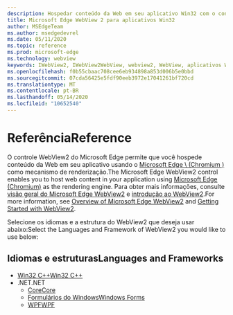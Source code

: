 ```yaml
---
description: Hospedar conteúdo da Web em seu aplicativo Win32 com o controle Microsoft Edge WebView 2
title: Microsoft Edge WebView 2 para aplicativos Win32
author: MSEdgeTeam
ms.author: msedgedevrel
ms.date: 05/11/2020
ms.topic: reference
ms.prod: microsoft-edge
ms.technology: webview
keywords: IWebView2, IWebView2WebView, webview2, WebView, aplicativos Win32, Win32, Edge, ICoreWebView2, ICoreWebView2Controller, controle do navegador, HTML Edge
ms.openlocfilehash: f0b55cbaac708cee6eb934898a853d006b5e0bbd
ms.sourcegitcommit: 07cda56425e5fdf90eeb3972e17041261bf720cd
ms.translationtype: MT
ms.contentlocale: pt-BR
ms.lasthandoff: 05/14/2020
ms.locfileid: "10652540"
---
```

# <span data-ttu-id="7a99b-104">Referência</span><span class="sxs-lookup"><span data-stu-id="7a99b-104">Reference</span></span>

<span data-ttu-id="7a99b-105">O controle WebView2 do Microsoft Edge permite que você hospede conteúdo da Web em seu aplicativo usando o [Microsoft Edge \ (Chromium \)](https://www.microsoftedgeinsider.com) como mecanismo de renderização.</span><span class="sxs-lookup"><span data-stu-id="7a99b-105">The Microsoft Edge WebView2 control enables you to host web content in your application using [Microsoft Edge \(Chromium\)](https://www.microsoftedgeinsider.com) as the rendering engine.</span></span>  <span data-ttu-id="7a99b-106">Para obter mais informações, consulte [visão geral do Microsoft Edge WebView2](./index.md) e [introdução ao WebView2](gettingstarted/win32.md).</span><span class="sxs-lookup"><span data-stu-id="7a99b-106">For more information, see [Overview of Microsoft Edge WebView2](./index.md) and [Getting Started with WebView2](gettingstarted/win32.md).</span></span>

<span data-ttu-id="7a99b-107">Selecione os idiomas e a estrutura do WebView2 que deseja usar abaixo:</span><span class="sxs-lookup"><span data-stu-id="7a99b-107">Select the Languages and Framework of WebView2 you would like to use below:</span></span>

## <span data-ttu-id="7a99b-108">Idiomas e estruturas</span><span class="sxs-lookup"><span data-stu-id="7a99b-108">Languages and Frameworks</span></span>

* [<span data-ttu-id="7a99b-109">Win32 C++</span><span class="sxs-lookup"><span data-stu-id="7a99b-109">Win32 C++</span></span>](reference/win32/0-9-488-reference-webview2.md)
* <span data-ttu-id="7a99b-110">.NET</span><span class="sxs-lookup"><span data-stu-id="7a99b-110">.NET</span></span>
  * [<span data-ttu-id="7a99b-111">Core</span><span class="sxs-lookup"><span data-stu-id="7a99b-111">Core</span></span>](reference/dotnet/0-9-515-reference-webview2.md)
  * [<span data-ttu-id="7a99b-112">Formulários do Windows</span><span class="sxs-lookup"><span data-stu-id="7a99b-112">Windows Forms</span></span>](reference/winforms/0-9-515-reference-webview2.md)
  * [<span data-ttu-id="7a99b-113">WPF</span><span class="sxs-lookup"><span data-stu-id="7a99b-113">WPF</span></span>](reference/wpf/0-9-515-reference-webview2.md)
